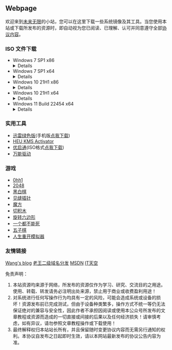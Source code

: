 ## Webpage

欢迎来到[未来无限](mqq://card/show_pslcard?uin=%32%35%38%31%33%36%30%32%39%30)的小站，您可以在这里下载一些系统镜像及其工具。当您使用本站或下载所发布的资源时，即自动视为您已阅读、已理解、认可并同意遵守全部[协议内容](#协议内容)。  


### ISO 文件下载

- Windows 7 SP1 x86
  <details><code>magnet:?xt=urn:btih:585DF592DE43A067C75CFE5A639B41FC3F24DA6F&dn=cn_windows_7_ultimate_with_sp1_x86_dvd_u_677486.iso&xl=2653276160</code><br>SHA1：B92119F5B732ECE1C0850EDA30134536E18CCCE7</details>
- Windows 7 SP1 x64
  <details><code>magnet:?xt=urn:btih:E86414F638E11104248108B155BE9408A8362509&dn=cn_windows_7_ultimate_with_sp1_x64_dvd_u_677408.iso&xl=3420557312</code><br>SHA1：2CE0B2DB34D76ED3F697CE148CB7594432405E23</details>
- Windows 10 21H1 x86
  <details><code>magnet:?xt=urn:btih:A81C7C38AF2D62530C2147D350312949D6C3DD56&dn=zh-cn_windows_10_business_editions_version_21h1_updated_aug_2021_x86_dvd_56839d97.iso&xl=4143134720</code><br>SHA1：FDD8348B4472D3BEF3545CC890F38D2B51E1F58B</details>
- Windows 10 21H1 x64
  <details><code>magnet:?xt=urn:btih:26C407AE18D4AED7DA03F1ED8DD8D4ECC8A120F0&dn=zh-cn_windows_10_business_editions_version_21h1_updated_aug_2021_x64_dvd_e77da303.iso&xl=5718181888</code><br>SHA1：B62A9616268418AFD36B856C44A2A9BD2BF8E450</details>
- Windows 11 Build 22454 x64
  <details><code>magnet:?xt=urn:btih:72DCA2544C2135412A0725307FB2C7CD97D22261&dn=Windows11_InsiderPreview_Client_x64_zh-cn_22454.iso&xl=4903213056</code><br>SHA1：6A022A5721D5BBFB76CC2717CA076A521ACE5A0B</details>  


### 实用工具

- [迅雷绿色版](https://moecloud.cn/s/PpX7cM)(手机版[点我下载](https://moecloud.cn/s/Eo82Hd))
- [HEU KMS Activator](https://mp.weixin.qq.com/mp/appmsgalbum?action=getalbum&album_id=1980416095488475140)  
- [优启通](https://www.itsk.com/redirect.php?id=eu)(ISO格式[点我下载](https://moecloud.cn/s/yd18Tj))
- [万能驱动](https://www.itsk.com/redirect.php?id=ed)


### 游戏

- [0hh1](game/0)  
- [2048](game/1)  
- [黑白棋](game/2)  
- [见缝插针](game/3)  
- [魔方](game/4)  
- [切积木](game/5)  
- [旋转六边形](game/6)  
- [一个都不能死](game/7)
- [五子棋](game/8)
- [人生重开模拟器](https://liferestart.syaro.io/view/)


### 友情链接
[Wang's blog](https://iwsoft.cn) [老王二级域名分发](https://139.9.153.102) [MSDN](https://msdn.itellyou.cn) [IT天空](https://www.itsk.com)


<span id="协议内容">免责声明：  
1. 本站资源均来源于网络，所发布的资源仅作为学习、研究、交流目的之用途。使用、转载、转发请务必注明出处来源，禁止用于商业或收费盈利用途！  
2. 对系统进行任何写操作行为均具有一定的风险，可能会造成系统或设备的损坏！资源发布前已完成测试，但由于设备种类繁多，操作方式不统一等仍无法保证绝对的兼容与安全性，因此作者不承担因阅读或使用本公众号所发布的文章教程或资源而造成的一切直接或间接的后果以及任何经济损失！请审慎考虑，如有异议，请勿参照文章教程操作或下载使用！  
3. 最终解释权归本站站长所有，并且保留随时变更协议内容而无需另行通知的权利。本协议自发布之日起即时生效，请以本网站最新发布的协议公告内容为准。
